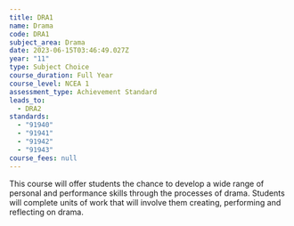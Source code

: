 ```yaml
---
title: DRA1
name: Drama
code: DRA1
subject_area: Drama
date: 2023-06-15T03:46:49.027Z
year: "11"
type: Subject Choice
course_duration: Full Year
course_level: NCEA 1
assessment_type: Achievement Standard
leads_to:
  - DRA2
standards:
  - "91940"
  - "91941"
  - "91942"
  - "91943"
course_fees: null
---
```

This course will offer students the chance to develop a wide range of personal and performance skills through the processes of drama. Students will complete units of work that will involve them creating, performing and reflecting on drama.
